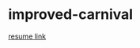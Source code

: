 # improved-carnival
[resume link](https://github.com/ANNAKos16/improved-carnival/blob/gh-pages/resume.md)
